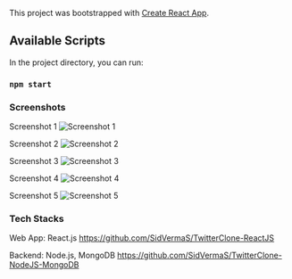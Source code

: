 This project was bootstrapped with [Create React App](https://github.com/facebook/create-react-app).

## Available Scripts

In the project directory, you can run:

### `npm start`

### Screenshots

Screenshot 1
![Screenshot 1](./screenshots/Screenshot1.jpg)

Screenshot 2
![Screenshot 2](./screenshots/Screenshot2.jpg)

Screenshot 3
![Screenshot 3](./screenshots/Screenshot3.jpg)

Screenshot 4
![Screenshot 4](./screenshots/Screenshot4.jpg)

Screenshot 5
![Screenshot 5](./screenshots/Screenshot5.jpg)


### Tech Stacks
Web App: React.js
https://github.com/SidVermaS/TwitterClone-ReactJS

Backend: Node.js, MongoDB
https://github.com/SidVermaS/TwitterClone-NodeJS-MongoDB